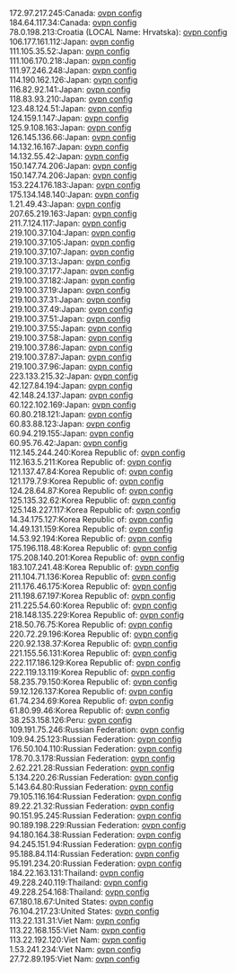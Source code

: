 172.97.217.245:Canada: [ovpn config](vpn/172_97_217_245.ovpn)  
184.64.117.34:Canada: [ovpn config](vpn/184_64_117_34.ovpn)  
78.0.198.213:Croatia (LOCAL Name: Hrvatska): [ovpn config](vpn/78_0_198_213.ovpn)  
106.177.161.112:Japan: [ovpn config](vpn/106_177_161_112.ovpn)  
111.105.35.52:Japan: [ovpn config](vpn/111_105_35_52.ovpn)  
111.106.170.218:Japan: [ovpn config](vpn/111_106_170_218.ovpn)  
111.97.246.248:Japan: [ovpn config](vpn/111_97_246_248.ovpn)  
114.190.162.126:Japan: [ovpn config](vpn/114_190_162_126.ovpn)  
116.82.92.141:Japan: [ovpn config](vpn/116_82_92_141.ovpn)  
118.83.93.210:Japan: [ovpn config](vpn/118_83_93_210.ovpn)  
123.48.124.51:Japan: [ovpn config](vpn/123_48_124_51.ovpn)  
124.159.1.147:Japan: [ovpn config](vpn/124_159_1_147.ovpn)  
125.9.108.163:Japan: [ovpn config](vpn/125_9_108_163.ovpn)  
126.145.136.66:Japan: [ovpn config](vpn/126_145_136_66.ovpn)  
14.132.16.167:Japan: [ovpn config](vpn/14_132_16_167.ovpn)  
14.132.55.42:Japan: [ovpn config](vpn/14_132_55_42.ovpn)  
150.147.74.206:Japan: [ovpn config](vpn/150_147_74_206.ovpn)  
150.147.74.206:Japan: [ovpn config](vpn/150_147_74_206.ovpn)  
153.224.176.183:Japan: [ovpn config](vpn/153_224_176_183.ovpn)  
175.134.148.140:Japan: [ovpn config](vpn/175_134_148_140.ovpn)  
1.21.49.43:Japan: [ovpn config](vpn/1_21_49_43.ovpn)  
207.65.219.163:Japan: [ovpn config](vpn/207_65_219_163.ovpn)  
211.7.124.117:Japan: [ovpn config](vpn/211_7_124_117.ovpn)  
219.100.37.104:Japan: [ovpn config](vpn/219_100_37_104.ovpn)  
219.100.37.105:Japan: [ovpn config](vpn/219_100_37_105.ovpn)  
219.100.37.107:Japan: [ovpn config](vpn/219_100_37_107.ovpn)  
219.100.37.13:Japan: [ovpn config](vpn/219_100_37_13.ovpn)  
219.100.37.177:Japan: [ovpn config](vpn/219_100_37_177.ovpn)  
219.100.37.182:Japan: [ovpn config](vpn/219_100_37_182.ovpn)  
219.100.37.19:Japan: [ovpn config](vpn/219_100_37_19.ovpn)  
219.100.37.31:Japan: [ovpn config](vpn/219_100_37_31.ovpn)  
219.100.37.49:Japan: [ovpn config](vpn/219_100_37_49.ovpn)  
219.100.37.51:Japan: [ovpn config](vpn/219_100_37_51.ovpn)  
219.100.37.55:Japan: [ovpn config](vpn/219_100_37_55.ovpn)  
219.100.37.58:Japan: [ovpn config](vpn/219_100_37_58.ovpn)  
219.100.37.86:Japan: [ovpn config](vpn/219_100_37_86.ovpn)  
219.100.37.87:Japan: [ovpn config](vpn/219_100_37_87.ovpn)  
219.100.37.96:Japan: [ovpn config](vpn/219_100_37_96.ovpn)  
223.133.215.32:Japan: [ovpn config](vpn/223_133_215_32.ovpn)  
42.127.84.194:Japan: [ovpn config](vpn/42_127_84_194.ovpn)  
42.148.24.137:Japan: [ovpn config](vpn/42_148_24_137.ovpn)  
60.122.102.169:Japan: [ovpn config](vpn/60_122_102_169.ovpn)  
60.80.218.121:Japan: [ovpn config](vpn/60_80_218_121.ovpn)  
60.83.88.123:Japan: [ovpn config](vpn/60_83_88_123.ovpn)  
60.94.219.155:Japan: [ovpn config](vpn/60_94_219_155.ovpn)  
60.95.76.42:Japan: [ovpn config](vpn/60_95_76_42.ovpn)  
112.145.244.240:Korea Republic of: [ovpn config](vpn/112_145_244_240.ovpn)  
112.163.5.211:Korea Republic of: [ovpn config](vpn/112_163_5_211.ovpn)  
121.137.47.84:Korea Republic of: [ovpn config](vpn/121_137_47_84.ovpn)  
121.179.7.9:Korea Republic of: [ovpn config](vpn/121_179_7_9.ovpn)  
124.28.64.87:Korea Republic of: [ovpn config](vpn/124_28_64_87.ovpn)  
125.135.32.62:Korea Republic of: [ovpn config](vpn/125_135_32_62.ovpn)  
125.148.227.117:Korea Republic of: [ovpn config](vpn/125_148_227_117.ovpn)  
14.34.175.127:Korea Republic of: [ovpn config](vpn/14_34_175_127.ovpn)  
14.49.131.159:Korea Republic of: [ovpn config](vpn/14_49_131_159.ovpn)  
14.53.92.194:Korea Republic of: [ovpn config](vpn/14_53_92_194.ovpn)  
175.196.118.48:Korea Republic of: [ovpn config](vpn/175_196_118_48.ovpn)  
175.208.140.201:Korea Republic of: [ovpn config](vpn/175_208_140_201.ovpn)  
183.107.241.48:Korea Republic of: [ovpn config](vpn/183_107_241_48.ovpn)  
211.104.71.136:Korea Republic of: [ovpn config](vpn/211_104_71_136.ovpn)  
211.176.46.175:Korea Republic of: [ovpn config](vpn/211_176_46_175.ovpn)  
211.198.67.197:Korea Republic of: [ovpn config](vpn/211_198_67_197.ovpn)  
211.225.54.60:Korea Republic of: [ovpn config](vpn/211_225_54_60.ovpn)  
218.148.135.229:Korea Republic of: [ovpn config](vpn/218_148_135_229.ovpn)  
218.50.76.75:Korea Republic of: [ovpn config](vpn/218_50_76_75.ovpn)  
220.72.29.196:Korea Republic of: [ovpn config](vpn/220_72_29_196.ovpn)  
220.92.138.37:Korea Republic of: [ovpn config](vpn/220_92_138_37.ovpn)  
221.155.56.131:Korea Republic of: [ovpn config](vpn/221_155_56_131.ovpn)  
222.117.186.129:Korea Republic of: [ovpn config](vpn/222_117_186_129.ovpn)  
222.119.13.119:Korea Republic of: [ovpn config](vpn/222_119_13_119.ovpn)  
58.235.79.150:Korea Republic of: [ovpn config](vpn/58_235_79_150.ovpn)  
59.12.126.137:Korea Republic of: [ovpn config](vpn/59_12_126_137.ovpn)  
61.74.234.69:Korea Republic of: [ovpn config](vpn/61_74_234_69.ovpn)  
61.80.99.46:Korea Republic of: [ovpn config](vpn/61_80_99_46.ovpn)  
38.253.158.126:Peru: [ovpn config](vpn/38_253_158_126.ovpn)  
109.191.75.246:Russian Federation: [ovpn config](vpn/109_191_75_246.ovpn)  
109.94.25.123:Russian Federation: [ovpn config](vpn/109_94_25_123.ovpn)  
176.50.104.110:Russian Federation: [ovpn config](vpn/176_50_104_110.ovpn)  
178.70.3.178:Russian Federation: [ovpn config](vpn/178_70_3_178.ovpn)  
2.62.221.28:Russian Federation: [ovpn config](vpn/2_62_221_28.ovpn)  
5.134.220.26:Russian Federation: [ovpn config](vpn/5_134_220_26.ovpn)  
5.143.64.80:Russian Federation: [ovpn config](vpn/5_143_64_80.ovpn)  
79.105.116.164:Russian Federation: [ovpn config](vpn/79_105_116_164.ovpn)  
89.22.21.32:Russian Federation: [ovpn config](vpn/89_22_21_32.ovpn)  
90.151.95.245:Russian Federation: [ovpn config](vpn/90_151_95_245.ovpn)  
90.189.198.229:Russian Federation: [ovpn config](vpn/90_189_198_229.ovpn)  
94.180.164.38:Russian Federation: [ovpn config](vpn/94_180_164_38.ovpn)  
94.245.151.94:Russian Federation: [ovpn config](vpn/94_245_151_94.ovpn)  
95.188.84.114:Russian Federation: [ovpn config](vpn/95_188_84_114.ovpn)  
95.191.234.20:Russian Federation: [ovpn config](vpn/95_191_234_20.ovpn)  
184.22.163.131:Thailand: [ovpn config](vpn/184_22_163_131.ovpn)  
49.228.240.119:Thailand: [ovpn config](vpn/49_228_240_119.ovpn)  
49.228.254.168:Thailand: [ovpn config](vpn/49_228_254_168.ovpn)  
67.180.18.67:United States: [ovpn config](vpn/67_180_18_67.ovpn)  
76.104.217.23:United States: [ovpn config](vpn/76_104_217_23.ovpn)  
113.22.131.31:Viet Nam: [ovpn config](vpn/113_22_131_31.ovpn)  
113.22.168.155:Viet Nam: [ovpn config](vpn/113_22_168_155.ovpn)  
113.22.192.120:Viet Nam: [ovpn config](vpn/113_22_192_120.ovpn)  
1.53.241.234:Viet Nam: [ovpn config](vpn/1_53_241_234.ovpn)  
27.72.89.195:Viet Nam: [ovpn config](vpn/27_72_89_195.ovpn)  
